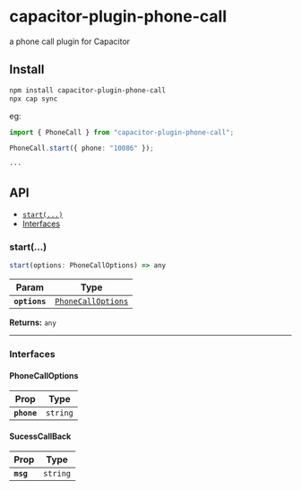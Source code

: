 # capacitor-plugin-phone-call

a phone call plugin for Capacitor

## Install

```bash
npm install capacitor-plugin-phone-call
npx cap sync
```
eg:
```typescript
import { PhoneCall } from "capacitor-plugin-phone-call";

PhoneCall.start({ phone: "10086" });

···
```
## API

<docgen-index>

* [`start(...)`](#start)
* [Interfaces](#interfaces)

</docgen-index>

<docgen-api>
<!--Update the source file JSDoc comments and rerun docgen to update the docs below-->

### start(...)

```typescript
start(options: PhoneCallOptions) => any
```

| Param         | Type                                                          |
| ------------- | ------------------------------------------------------------- |
| **`options`** | <code><a href="#phonecalloptions">PhoneCallOptions</a></code> |

**Returns:** <code>any</code>

--------------------


### Interfaces


#### PhoneCallOptions

| Prop        | Type                |
| ----------- | ------------------- |
| **`phone`** | <code>string</code> |


#### SucessCallBack

| Prop      | Type                |
| --------- | ------------------- |
| **`msg`** | <code>string</code> |

</docgen-api>
